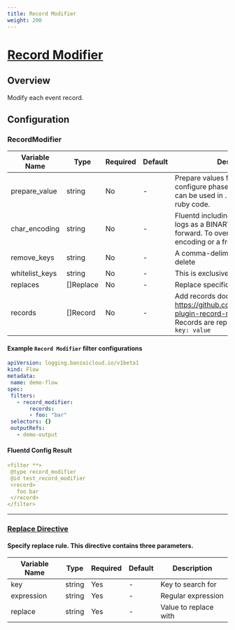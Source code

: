 ```yaml
---
title: Record Modifier
weight: 200
---
```


# [Record Modifier](https://github.com/repeatedly/fluent-plugin-record-modifier)
## Overview
 Modify each event record.

## Configuration
### RecordModifier
| Variable Name | Type | Required | Default | Description |
|---|---|---|---|---|
| prepare_value | string | No | - | Prepare values for filtering in configure phase. Prepared values can be used in <record>. You can write any ruby code.<br> |
| char_encoding | string | No | - | Fluentd including some plugins treats logs as a BINARY by default to forward. To overide that, use a target encoding or a from:to encoding here.<br> |
| remove_keys | string | No | - | A comma-delimited list of keys to delete<br> |
| whitelist_keys | string | No | - | This is exclusive with remove_keys<br> |
| replaces | []Replace | No | - | Replace specific value for keys<br> |
| records | []Record | No | - | Add records docs at: https://github.com/repeatedly/fluent-plugin-record-modifier<br>Records are represented as maps: `key: value`<br> |
 #### Example `Record Modifier` filter configurations
 ```yaml
apiVersion: logging.banzaicloud.io/v1beta1
kind: Flow
metadata:
  name: demo-flow
spec:
  filters:
    - record_modifier:
        records:
        - foo: "bar"
  selectors: {}
  outputRefs:
    - demo-output
 ```

 #### Fluentd Config Result
 ```yaml
<filter **>
  @type record_modifier
  @id test_record_modifier
  <record>
    foo bar
  </record>
</filter>
 ```

---
### [Replace Directive](https://github.com/repeatedly/fluent-plugin-record-modifier#replace_keys_value)
#### Specify replace rule. This directive contains three parameters.

| Variable Name | Type | Required | Default | Description |
|---|---|---|---|---|
| key | string | Yes | - | Key to search for<br> |
| expression | string | Yes | - | Regular expression<br> |
| replace | string | Yes | - | Value to replace with<br> |
